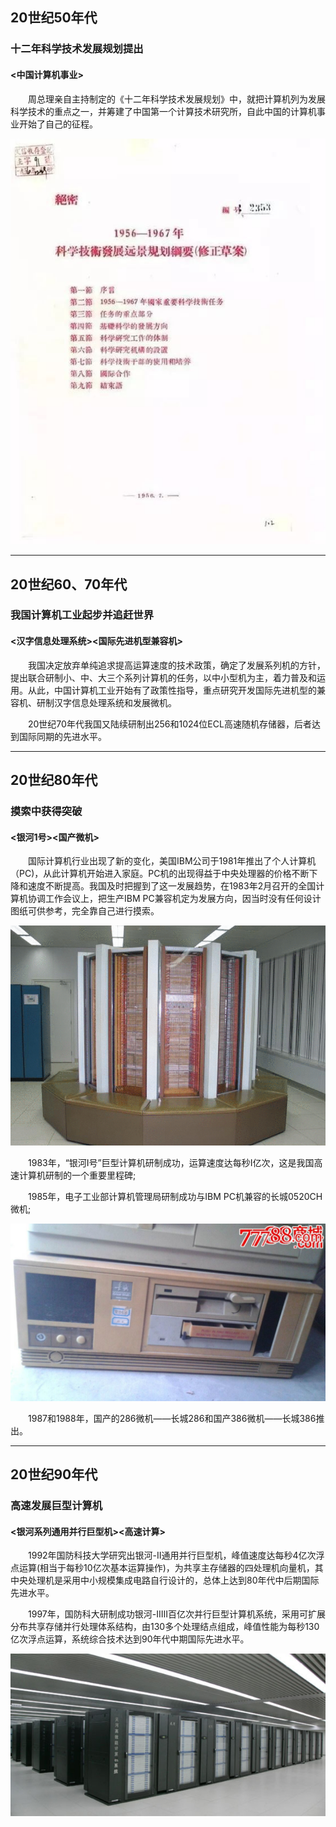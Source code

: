 ## 20世纪50年代

### 十二年科学技术发展规划提出

#### <中国计算机事业>

<p> 　　周总理亲自主持制定的《十二年科学技术发展规划》中，就把计算机列为发展科学技术的重点之一，并筹建了中国第一个计算技术研究所，自此中国的计算机事业开始了自己的征程。<br>

![图片1alt](https://github.com/RAIN-VM/Test/blob/main/Test1/1956年-1-十二年科学技术发展规划.jpg?raw=true "1956年-1-十二年科学技术发展规划")
___

## 20世纪60、70年代

### 我国计算机工业起步并追赶世界

#### <汉字信息处理系统><国际先进机型兼容机>

<p> 　　我国决定放弃单纯追求提高运算速度的技术政策，确定了发展系列机的方针，提出联合研制小、中、大三个系列计算机的任务，以中小型机为主，着力普及和运用。从此，中国计算机工业开始有了政策性指导，重点研究开发国际先进机型的兼容机、研制汉字信息处理系统和发展微机。<br>

<p> 　　20世纪70年代我国又陆续研制出256和1024位ECL高速随机存储器，后者达到国际同期的先进水平。<br>

___

## 20世纪80年代

### 摸索中获得突破

#### <银河1号><国产微机>

<p> 　　国际计算机行业出现了新的变化，美国IBM公司于1981年推出了个人计算机（PC)，从此计算机开始进入家庭。PC机的出现得益于中央处理器的价格不断下降和速度不断提高。我国及时把握到了这一发展趋势，在1983年2月召开的全国计算机协调工作会议上，把生产IBM PC兼容机定为发展方向，因当时没有任何设计图纸可供参考，完全靠自己进行摸索。<br>

![图片1alt](https://github.com/RAIN-VM/Test/blob/main/Test1/1980年-1-银河系列.png?raw=true "1980年-1-银河系列")

<p> 　　1983年，“银河Ⅰ号”巨型计算机研制成功，运算速度达每秒Ⅰ亿次，这是我国高速计算机研制的一个重要里程碑;<br>

<p> 　　1985年，电子工业部计算机管理局研制成功与IBM PC机兼容的长城0520CH微机;<br>

![图片1alt](https://github.com/RAIN-VM/Test/blob/main/Test1/1980年-2-长城386.jpg?raw=true "1980年-2-长城386")

<p> 　　1987和1988年，国产的286微机——长城286和国产386微机——长城386推出。<br>

___

## 20世纪90年代

### 高速发展巨型计算机

#### <银河系列通用并行巨型机><高速计算>

<p> 　　1992年国防科技大学研究出银河-Ⅱ通用并行巨型机，峰值速度达每秒4亿次浮点运算(相当于每秒10亿次基本运算操作)，为共享主存储器的四处理机向量机，其中央处理机是采用中小规模集成电路自行设计的，总体上达到80年代中后期国际先进水平。<br>

<p> 　　1997年，国防科大研制成功银河-IⅢI百亿次并行巨型计算机系统，采用可扩展分布共享存储并行处理体系结构，由130多个处理结点组成，峰值性能为每秒130亿次浮点运算，系统综合技术达到90年代中期国际先进水平。<br>

![图片1alt](https://github.com/RAIN-VM/Test/blob/main/Test1/1990年-1-银河计算机系统.png?raw=true "1990年-1-银河计算机系统")
